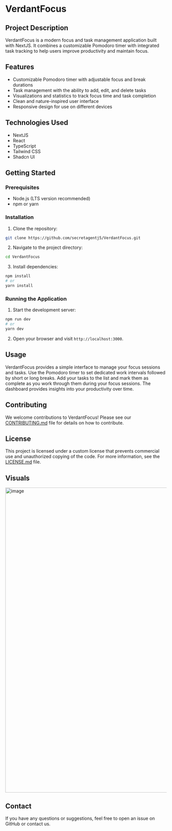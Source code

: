 # VerdantFocus

## Project Description

VerdantFocus is a modern focus and task management application built with NextJS. It combines a customizable Pomodoro timer with integrated task tracking to help users improve productivity and maintain focus.

## Features

* Customizable Pomodoro timer with adjustable focus and break durations
* Task management with the ability to add, edit, and delete tasks
* Visualizations and statistics to track focus time and task completion
* Clean and nature-inspired user interface
* Responsive design for use on different devices

## Technologies Used

* NextJS
* React
* TypeScript
* Tailwind CSS
* Shadcn UI

## Getting Started

### Prerequisites

* Node.js (LTS version recommended)
* npm or yarn

### Installation

1. Clone the repository:
   
```bash
git clone https://github.com/secretagentj5/VerdantFocus.git
```
2. Navigate to the project directory:
```bash
cd VerdantFocus
```
3. Install dependencies:
```bash
npm install
# or
yarn install
```

### Running the Application

1. Start the development server:
```bash
npm run dev
# or
yarn dev
```
2. Open your browser and visit `http://localhost:3000`.

## Usage

VerdantFocus provides a simple interface to manage your focus sessions and tasks. Use the Pomodoro timer to set dedicated work intervals followed by short or long breaks. Add your tasks to the list and mark them as complete as you work through them during your focus sessions. The dashboard provides insights into your productivity over time.

## Contributing

We welcome contributions to VerdantFocus! Please see our [CONTRIBUTING.md](CONTRIBUTING.md) file for details on how to contribute.

## License

This project is licensed under a custom license that prevents commercial use and unauthorized copying of the code. For more information, see the [LICENSE.md](LICENSE.md) file.

## Visuals

<img width="1202" height="953" alt="image" src="https://github.com/user-attachments/assets/772fdfde-593b-48a3-85df-311fd99a9376" />


## Contact

If you have any questions or suggestions, feel free to open an issue on GitHub or contact us.
